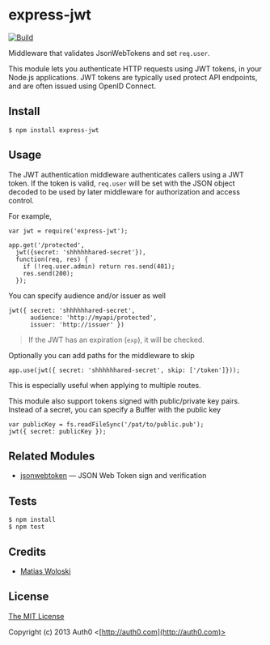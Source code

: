 # express-jwt

[![Build](https://travis-ci.org/auth0/express-jwt.png)](http://travis-ci.org/auth0/express-jwt)

Middleware that validates JsonWebTokens and set `req.user`.

This module lets you authenticate HTTP requests using JWT tokens, in your Node.js
applications.  JWT tokens are typically used protect API endpoints, and are
often issued using OpenID Connect.

## Install

    $ npm install express-jwt

## Usage

The JWT authentication middleware authenticates callers using a JWT
token.  If the token is valid, `req.user` will be set with the JSON object decoded to be used by later middleware for authorization and access control.

For example,

    var jwt = require('express-jwt');

    app.get('/protected', 
      jwt({secret: 'shhhhhhared-secret'}),
      function(req, res) {
        if (!req.user.admin) return res.send(401);
        res.send(200);
      });

You can specify audience and/or issuer as well

    jwt({ secret: 'shhhhhhared-secret',
          audience: 'http://myapi/protected',
          issuer: 'http://issuer' })

> If the JWT has an expiration (`exp`), it will be checked.

Optionally you can add paths for the middleware to skip
    
    app.use(jwt({ secret: 'shhhhhhared-secret', skip: ['/token']}));

This is especially useful when applying to multiple routes. 

This module also support tokens signed with public/private key pairs. Instead of a secret, you can specify a Buffer with the public key

    var publicKey = fs.readFileSync('/pat/to/public.pub');
    jwt({ secret: publicKey });

## Related Modules

- [jsonwebtoken](https://github.com/auth0/node-jsonwebtoken) — JSON Web Token sign and verification

## Tests

    $ npm install
    $ npm test

## Credits

  - [Matias Woloski](http://github.com/woloski)

## License

[The MIT License](http://opensource.org/licenses/MIT)

Copyright (c) 2013 Auth0 <[http://auth0.com](http://auth0.com)>
